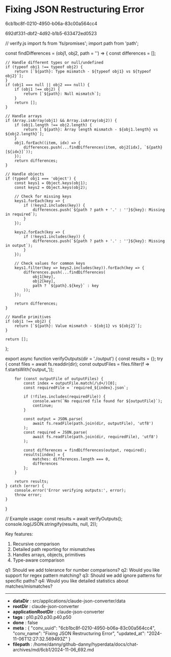 # Fixing JSON Restructuring Error

6cb1bc8f-0210-4950-b06a-83c00a564cc4

692df331-dbf2-4d92-b1b5-633472ed0523

 

<antArtifact identifier="verify-output" type="application/vnd.ant.code" language="javascript" title="Output Verification Script">
// verify.js
import fs from 'fs/promises';
import path from 'path';

const findDifferences = (obj1, obj2, path = '') => {
    const differences = [];
    
    // Handle different types or null/undefined
    if (typeof obj1 !== typeof obj2) {
        return [`${path}: Type mismatch - ${typeof obj1} vs ${typeof obj2}`];
    }
    if (obj1 === null || obj2 === null) {
        if (obj1 !== obj2) {
            return [`${path}: Null mismatch`];
        }
        return [];
    }
    
    // Handle arrays
    if (Array.isArray(obj1) && Array.isArray(obj2)) {
        if (obj1.length !== obj2.length) {
            return [`${path}: Array length mismatch - ${obj1.length} vs ${obj2.length}`];
        }
        obj1.forEach((item, idx) => {
            differences.push(...findDifferences(item, obj2[idx], `${path}[${idx}]`));
        });
        return differences;
    }
    
    // Handle objects
    if (typeof obj1 === 'object') {
        const keys1 = Object.keys(obj1);
        const keys2 = Object.keys(obj2);
        
        // Check for missing keys
        keys1.forEach(key => {
            if (!keys2.includes(key)) {
                differences.push(`${path ? path + '.' : ''}${key}: Missing in required`);
            }
        });
        
        keys2.forEach(key => {
            if (!keys1.includes(key)) {
                differences.push(`${path ? path + '.' : ''}${key}: Missing in output`);
            }
        });
        
        // Check values for common keys
        keys1.filter(key => keys2.includes(key)).forEach(key => {
            differences.push(...findDifferences(
                obj1[key], 
                obj2[key], 
                path ? `${path}.${key}` : key
            ));
        });
        
        return differences;
    }
    
    // Handle primitives
    if (obj1 !== obj2) {
        return [`${path}: Value mismatch - ${obj1} vs ${obj2}`];
    }
    
    return [];
};

export async function verifyOutputs(dir = './output') {
    const results = {};
    try {
        const files = await fs.readdir(dir);
        const outputFiles = files.filter(f => f.startsWith('output_'));
        
        for (const outputFile of outputFiles) {
            const index = outputFile.match(/\d+/)[0];
            const requiredFile = `required_${index}.json`;
            
            if (!files.includes(requiredFile)) {
                console.warn(`No required file found for ${outputFile}`);
                continue;
            }
            
            const output = JSON.parse(
                await fs.readFile(path.join(dir, outputFile), 'utf8')
            );
            const required = JSON.parse(
                await fs.readFile(path.join(dir, requiredFile), 'utf8')
            );
            
            const differences = findDifferences(output, required);
            results[index] = {
                matches: differences.length === 0,
                differences
            };
        }
        
        return results;
    } catch (error) {
        console.error('Error verifying outputs:', error);
        throw error;
    }
}

// Example usage:
const results = await verifyOutputs();
console.log(JSON.stringify(results, null, 2));
</antArtifact>

Key features:
1. Recursive comparison
2. Detailed path reporting for mismatches
3. Handles arrays, objects, primitives
4. Type-aware comparison

q1: Should we add tolerance for number comparisons?
q2: Would you like support for regex pattern matching?
q3: Should we add ignore patterns for specific paths?
q4: Would you like detailed statistics about matches/mismatches?

---

* **dataDir** : src/applications/claude-json-converter/data
* **rootDir** : claude-json-converter
* **applicationRootDir** : claude-json-converter
* **tags** : p10.p20.p30.p40.p50
* **done** : false
* **meta** : {
  "conv_uuid": "6cb1bc8f-0210-4950-b06a-83c00a564cc4",
  "conv_name": "Fixing JSON Restructuring Error",
  "updated_at": "2024-11-06T12:27:32.569493Z"
}
* **filepath** : /home/danny/github-danny/hyperdata/docs/chat-archives/md/6cb1/2024-11-06_692.md